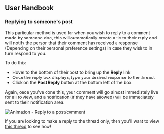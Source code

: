 ## User Handbook
### Replying to someone's post

This particular method is used for when you wish to reply to a comment made by someone else, this will automatically create a tie to their reply and will notify the person that their comment has received a response (Depending on their personal preference settings) in case they wish to in turn respond to you.

To do this:

- Hover to the bottom of their post to bring up the **Reply** link
- Once the reply box displays, type your desired response to the thread.
- Click on the **Post Reply** button at the bottom left of the box.

Again, once you've done this, your comment will go almost immediately live for all to view, and a notification (if they have allowed) will be immediately sent to their notification area.

![Animation - Reply to a post/comment ](687474703a2f2f692e696d6775722e636f6d2f754c42366a326a2e676966.gif)

If you are looking to make a reply to the thread only, then you'll want to view [this thread](reply.md) to see how!
